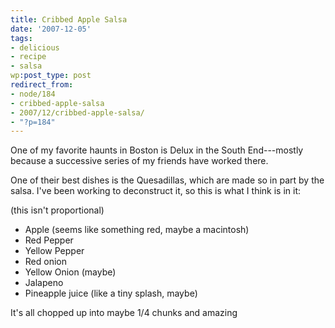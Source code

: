 ```yaml
---
title: Cribbed Apple Salsa
date: '2007-12-05'
tags:
- delicious
- recipe
- salsa
wp:post_type: post
redirect_from:
- node/184
- cribbed-apple-salsa
- 2007/12/cribbed-apple-salsa/
- "?p=184"
---
```


One of my favorite haunts in Boston is Delux in the South End---mostly because a successive series of my friends have worked there.

One of their best dishes is the Quesadillas, which are made so in part by the salsa. I've been working to deconstruct it, so this is what I think is in it:

(this isn't proportional)

- Apple (seems like something red, maybe a macintosh)
- Red Pepper
- Yellow Pepper
- Red onion
- Yellow Onion (maybe)
- Jalapeno
- Pineapple juice (like a tiny splash, maybe)

It's all chopped up into maybe 1/4 chunks and amazing
